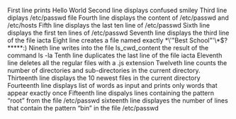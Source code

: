 First line prints Hello World
Second line displays confused smiley
Third line diplays /etc/passwd file
Fourth line displays the content of /etc/passwd and /etc/hosts
Fifth line displays the last ten line of /etc/passwd
Sixth line displays the first ten lines of /etc/passwd
Seventh line displays the third line of the file iacta
Eight line creates a file named exactly \*\\'"Best School"\'\\*$\?\*\*\*\*\*:)
Nineth line writes into the file ls_cwd_content the result of the command ls -la
Tenth line duplicates the last line of the file iacta
Eleventh line deletes all the regular files with a .js extension 
Twelveth line counts the number of directories and sub-directories in the current directory.
Thirteenth line displays  the 10 newest files in the current directory
Fourteenth line displays list of words as input and prints only words that appear exactly once
Fifteenth line dispalys lines containing the pattern “root” from the file /etc/passwd
sixteenth line displayes the number of lines that contain the pattern “bin” in the file /etc/passwd

